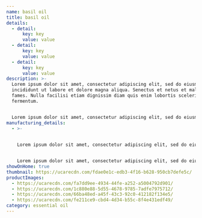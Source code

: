 ```yaml
---
name: basil oil
title: basil oil
details:
  - detail:
      key: key
      value: value
  - detail:
      key: key
      value: value
  - detail:
      key: key
      value: value
description: >-
  Lorem ipsum dolor sit amet, consectetur adipiscing elit, sed do eiusmod tempor
  incididunt ut labore et dolore magna aliqua. Senectus et netus et malesuada
  fames. Nulla facilisi etiam dignissim diam quis enim lobortis scelerisque
  fermentum.


  Lorem ipsum dolor sit amet, consectetur adipiscing elit, sed do eiusmod tempor incididunt ut labore et dolore magna aliqua. Senectus et netus et malesuada fames. Nulla facilisi etiam dignissim diam quis enim lobortis scelerisque fermentum.
manufacturing_details:
  - >-
    

    Lorem ipsum dolor sit amet, consectetur adipiscing elit, sed do eiusmod tempor incididunt ut labore et dolore magna aliqua. Senectus et netus et malesuada fames. Nulla facilisi etiam dignissim diam quis enim lobortis scelerisque fermentum.


    Lorem ipsum dolor sit amet, consectetur adipiscing elit, sed do eiusmod tempor incididunt ut labore et dolore magna aliqua. Senectus et netus et malesuada fames. Nulla facilisi etiam dignissim diam quis enim lobortis scelerisque fermentum.
showOnHome: true
thumbnail: https://ucarecdn.com/fdae0e1c-edb3-4f16-b628-950cb7defe5c/
productImages:
  - https://ucarecdn.com/fa7dd9ee-4934-44fe-a252-a5004792d901/
  - https://ucarecdn.com/1c880e88-5d55-4678-9785-7adfe7975712/
  - https://ucarecdn.com/66ba48ed-a45f-43c3-92c0-412182f134e5/
  - https://ucarecdn.com/fe211ce9-cbd4-4d34-b55c-8f4e431edf49/
category: essential oil
---
```

